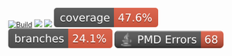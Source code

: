 [![Build](https://github.com/Uni-Sopron/szta-22t-azul-azure/actions/workflows/gradle.yml/badge.svg)](https://github.com/Uni-Sopron/szta-22t-azul-azure/actions/workflows/gradle.yml)
<a href="https://hub.docker.com/r/soeazul/azulgame"><img src="https://img.shields.io/badge/docker-automated_builds-blue?logo=docker"/></a>
<a href="https://uni-sopron.github.io/szta-22t-azul-azure"><img src="https://img.shields.io/badge/documentation-online-green?logo=googlechrome"/></a>
![Coverage](.github/badges/jacoco.svg)
![Branches](.github/badges/branches.svg)
<a href="https://uni-sopron.github.io/szta-22t-azul-azure"><img src="/.github/badges/pmd.svg"/></a>
